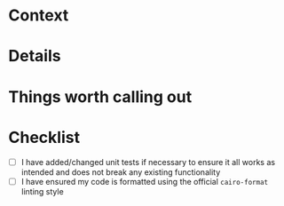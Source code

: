 # Context

<!-- Include brief context for the changes in this PR. If there are any related Github issues or other PRs, please link them here, for example “This PR closes issue #123”. -->

# Details

<!-- Describe the changes being made in this PR. Include as much information as you think is relevant. -->

# Things worth calling out

<!--- Include details of any useful tips/comments/trade-offs made for the reviewers. -->

# Checklist

- [ ] I have added/changed unit tests if necessary to ensure it all works as intended and does not break any existing functionality
- [ ] I have ensured my code is formatted using the official `cairo-format` linting style
